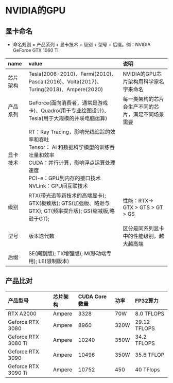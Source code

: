 # NVIDIA的GPU

## 显卡命名
* 命名规则 = 产品系列 + 显卡技术 + 级别 + 型号 + 后缀。例：NVIDIA GeForce GTX 1060 Ti

|name|value|说明|
|:--|:--|:--|
|芯片架构|Tesla(2006-2010)、Fermi(2010)、Pascal(2016)、Volta(2017)、Turing(2018)、Ampere(2020)|NVIDIA的GPU芯片架构用科学家名字来命名|
|产品系列|GeForce(面向消费者，通常是游戏卡)、Quadro(用于专业绘图设计)、Tesla(用于大规模的并联电脑运算)|每一类架构的芯片会生产不同的芯片，满足不同场景需要|
|显卡技术|RT：Ray Tracing，影响光线追踪的效率和吞吐 <br> Tensor： AI 和数据科学模型的训练吞吐量和效率 <br> CUDA：并行计算，影响浮点运算处理速度 <br> PCI-e：GPU到内存的接口技术 <br> NVLink：GPU间互联技术 ||
|级别|RTX(带光追等新技术的高端显卡); GTX(极致版); GTS(加强版、略逊与GTX); GT(频率提升版); GS(缩减版,略逊于GT); |性能：RTX-> GTX > GTS > GT > GS|
|型号|版本迭代数|区分是同系列显卡中的性能级别，越大越高端|
|后缀|SE(阉割版); TI(增强版); M(移动端专用); LE(限制版本)||

## 产品比对
|产品型号|芯片架构|CUDA Core 数量|功率|FP32算力|
|:--|:--|:--|:--|:--|
|RTX A2000|Ampere|3328|70W|8.0 TFLOPS|
|Geforce RTX 3080   |Ampere|8960|320W|29.12 TFLOPS|
|Geforce RTX 3080 Ti|Ampere|10240|350W|34.2 TFLOPS|
|Geforce RTX 3090|Ampere|10496|350W|35.6 TFLOP|
|Geforce RTX 3090 Ti|Ampere|10752|450|40 TFlops|

#
